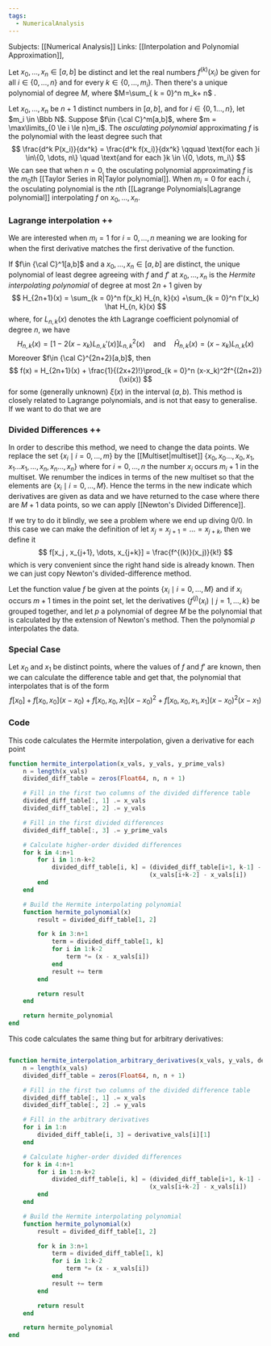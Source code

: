 ```yaml
---
tags:
  - NumericalAnalysis
---
```

Subjects: [[Numerical Analysis]]
Links: [[Interpolation and Polynomial Approximation]],

Let $x_0, \dots, x_n \in [a, b]$ be distinct and let the real numbers $f^{(k)}(x_i)$ be given for all $i \in \{0,\dots, n\}$ and for every $k\in \{0, \dots, m_i\}$. Then there's a unique polynomial of degree $M$, where $M=\sum_{ k = 0}^n m_k+ n$ . 

Let $x_0, \dots, x_n$ be $n+1$ distinct numbers in $[a, b]$, and for $i \in \{0,1\dots, n\}$, let $m_i \in \Bbb N$. Suppose $f\in {\cal C}^m[a,b]$, where $m = \max\limits_{0 \le i \le n}m_i$.
The *osculating polynomial* approximating $f$ is the polynomial with the least degree such that 
$$
\frac{d^k P(x_i)}{dx^k} = \frac{d^k f(x_i)}{dx^k} \qquad \text{for each }i \in\{0, \dots, n\} \quad \text{and for each }k \in \{0, \dots, m_i\}
$$
We can see that when $n =0$, the osculating polynomial approximating $f$ is the $m_0$th [[Taylor Series in R|Taylor polynomial]]. When $m_i = 0$ for each $i$, the osculating polynomial is the $n$th [[Lagrange Polynomials|Lagrange polynomial]] interpolating $f$ on $x_0, \dots, x_n$.

### Lagrange interpolation ++

We are interested when $m_i = 1$ for $i = 0, \dots, n$ meaning we are looking for when the first derivative matches the first derivative of the function.

If $f\in {\cal C}^1[a,b]$ and a $x_0, \dots, x_n \in [a,b]$ are distinct, the unique polynomial of least degree agreeing with $f$ and $f'$ at $x_0, \dots, x_n$ is the *Hermite interpolating polynomial* of degree at most $2n+1$ given by
$$
H_{2n+1}(x) = \sum_{k = 0}^n f(x_k) H_{n, k}(x) +\sum_{k = 0}^n f'(x_k) \hat H_{n, k}(x)
$$
where, for $L_{n, k}(x)$ denotes the $k$th Lagrange coefficient polynomial of degree $n$, we have 
$$
H_{n,k}(x) = [1-2(x-x_k)L_{n,k}'(x)] L_{n, k}^2(x) \quad \text{and} \quad \hat H_{n, k}(x) = (x-x_k)L_{n, k}(x)
$$
Moreover $f\in {\cal C}^{2n+2}[a,b]$, then 
$$
f(x) = H_{2n+1}(x) + \frac{1}{(2x+2)!}\prod_{k = 0}^n (x-x_k)^2f^{(2n+2)}(\xi(x))
$$
for some (generally unknown) $\xi(x)$ in the interval $(a,b)$.  This method is closely related to Lagrange polynomials, and is not that easy to generalise. If we want to do that we are 

### Divided Differences ++

In order to describe this method, we need to change the data points. We replace the set $\{x_i \mid i =0, \dots, m\}$ by the [[Multiset|multiset]] $\{x_0, x_0\dots,x_0, x_1, x_1\dots x_1, \dots, x_n, x_n\dots, x_n \}$ where for $i =0, \dots, n$ the number $x_i$ occurs $m_i +1$ in the multiset. We renumber the indices in terms of the new multiset so that the elements are $\{x_i \mid i = 0, \dots, M\}$. Hence the terms in the new indicate which derivatives are given as data and we have returned to the case where there are $M+1$ data points, so we can apply [[Newton's Divided Difference]]. 

If we try to do it blindly, we see a problem where we end up diving $0/0$. In this case we can make the definition of let $x_j = x_{j+1} = \dots = x_{j + k}$, then we define it
$$
f[x_j , x_{j+1}, \dots, x_{j+k}] = \frac{f^{(k)}(x_j)}{k!}
$$
which is very convenient since the right hand side is already known. Then we can just copy Newton's divided-difference method. 

Let the function value $f$ be given at the points $\{x_i \mid i =0, \dots, M\}$ and if $x_i$ occurs $m+1$ times in the point set, let the derivatives $\{f^{(j)}(x_i)\mid j = 1, \dots, k\}$ be grouped together, and let $p$ a polynomial of degree $M$ be the polynomial that is calculated by the extension of Newton's method. Then the polynomial $p$ interpolates the data.

### Special Case

Let $x_0$ and $x_1$ be distinct points, where the values of $f$ and $f'$ are known, then we can calculate the difference table and get that, the polynomial that interpolates that is of the form
$$
	f[x_0]+ f[x_0, x_0](x-x_0)+ f[x_0, x_0, x_1](x-x_0)^2+ f[x_0, x_0, x_1, x_1](x-x_0)^2(x-x_1)
$$
### Code
This code calculates the Hermite interpolation, given a derivative for each point 

```julia
function hermite_interpolation(x_vals, y_vals, y_prime_vals)
    n = length(x_vals)
    divided_diff_table = zeros(Float64, n, n + 1)

    # Fill in the first two columns of the divided difference table
    divided_diff_table[:, 1] .= x_vals
    divided_diff_table[:, 2] .= y_vals

    # Fill in the first divided differences
    divided_diff_table[:, 3] .= y_prime_vals

    # Calculate higher-order divided differences
    for k in 4:n+1
        for i in 1:n-k+2
            divided_diff_table[i, k] = (divided_diff_table[i+1, k-1] - divided_diff_table[i, k-1]) /
                                       (x_vals[i+k-2] - x_vals[i])
        end
    end

    # Build the Hermite interpolating polynomial
    function hermite_polynomial(x)
        result = divided_diff_table[1, 2]

        for k in 3:n+1
            term = divided_diff_table[1, k]
            for i in 1:k-2
                term *= (x - x_vals[i])
            end
            result += term
        end

        return result
    end

    return hermite_polynomial
end
```

This code calculates the same thing but for arbitrary derivatives:
```julia

function hermite_interpolation_arbitrary_derivatives(x_vals, y_vals, derivative_vals)
    n = length(x_vals)
    divided_diff_table = zeros(Float64, n, n + 1)

    # Fill in the first two columns of the divided difference table
    divided_diff_table[:, 1] .= x_vals
    divided_diff_table[:, 2] .= y_vals

    # Fill in the arbitrary derivatives
    for i in 1:n
        divided_diff_table[i, 3] = derivative_vals[i][1]
    end

    # Calculate higher-order divided differences
    for k in 4:n+1
        for i in 1:n-k+2
            divided_diff_table[i, k] = (divided_diff_table[i+1, k-1] - divided_diff_table[i, k-1]) /
                                       (x_vals[i+k-2] - x_vals[i])
        end
    end

    # Build the Hermite interpolating polynomial
    function hermite_polynomial(x)
        result = divided_diff_table[1, 2]

        for k in 3:n+1
            term = divided_diff_table[1, k]
            for i in 1:k-2
                term *= (x - x_vals[i])
            end
            result += term
        end

        return result
    end

    return hermite_polynomial
end
```